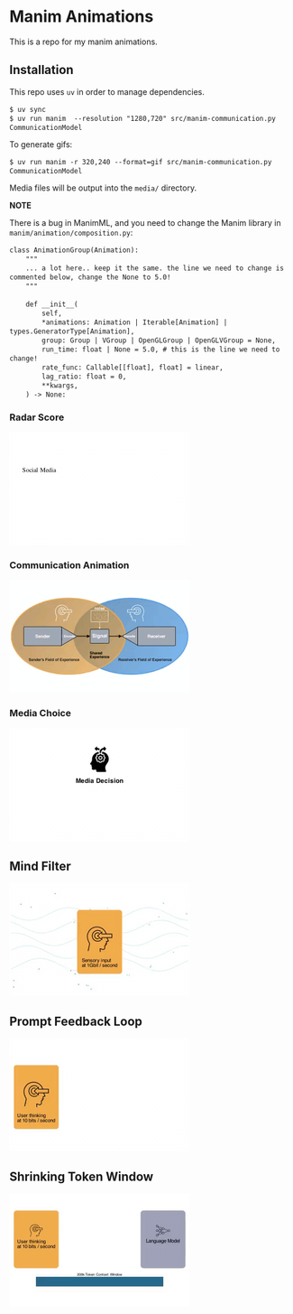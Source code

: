 # Manim Animations

This is a repo for my manim animations.

## Installation 

This repo uses `uv` in order to manage dependencies.

```
$ uv sync
$ uv run manim  --resolution "1280,720" src/manim-communication.py CommunicationModel
```

To generate gifs:

```
$ uv run manim -r 320,240 --format=gif src/manim-communication.py CommunicationModel
```

Media files will be output into the `media/` directory.

**NOTE**

There is a bug in ManimML, and you need to change the Manim library in `manim/animation/composition.py`:


```
class AnimationGroup(Animation):
    """
    ... a lot here.. keep it the same. the line we need to change is commented below, change the None to 5.0!
    """

    def __init__(
        self,
        *animations: Animation | Iterable[Animation] | types.GeneratorType[Animation],
        group: Group | VGroup | OpenGLGroup | OpenGLVGroup = None,
        run_time: float | None = 5.0, # this is the line we need to change!
        rate_func: Callable[[float], float] = linear,
        lag_ratio: float = 0,
        **kwargs,
    ) -> None:
```
### Radar Score

[![Radar Chart](./assets/radar-chart.gif)](./src/radar-chart.py)


### Communication Animation

[![Communication Animation](./assets/communication.gif)](./src/manim-communication.py)

### Media Choice

[![Media Decision](./assets/media-decision.gif)](./src/media-decision.py)


## Mind Filter 

[![Mind Filter](./assets/filter.gif)](./src/filter.py)

## Prompt Feedback Loop

[![Curly Loop](./assets/curly.gif)](./src/curly.py)

## Shrinking Token Window

[![Token Window](./assets/tokenwindow.gif)](./src/tokenwindow.py)